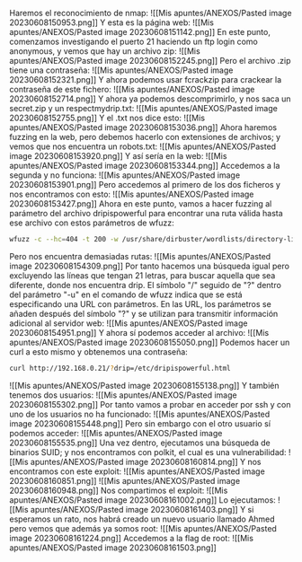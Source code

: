 Haremos el reconocimiento de nmap:
![[Mis apuntes/ANEXOS/Pasted image 20230608150953.png]]
Y esta es la página web:
![[Mis apuntes/ANEXOS/Pasted image 20230608151142.png]]
En este punto, comenzamos investigando el puerto 21 haciendo un ftp login como anonymous, y vemos que hay un archivo zip:
![[Mis apuntes/ANEXOS/Pasted image 20230608152245.png]]
Pero el archivo .zip tiene una contraseña:
![[Mis apuntes/ANEXOS/Pasted image 20230608152321.png]]
Y ahora podemos usar fcrackzip para crackear la contraseña de este fichero:
![[Mis apuntes/ANEXOS/Pasted image 20230608152714.png]]
Y ahora ya podemos descomprimirlo, y nos saca un secret.zip y un respectmydrip.txt:
![[Mis apuntes/ANEXOS/Pasted image 20230608152755.png]]
Y el .txt nos dice esto:
![[Mis apuntes/ANEXOS/Pasted image 20230608153036.png]]
Ahora haremos fuzzing en la web, pero debemos hacerlo con extensiones de archivos; y vemos que nos encuentra un robots.txt:
![[Mis apuntes/ANEXOS/Pasted image 20230608153920.png]]
Y así sería en la web:
![[Mis apuntes/ANEXOS/Pasted image 20230608153344.png]]
Accedemos a la segunda y no funciona:
![[Mis apuntes/ANEXOS/Pasted image 20230608153901.png]]
Pero accedemos al primero de los dos ficheros y nos encontramos con esto:
![[Mis apuntes/ANEXOS/Pasted image 20230608153427.png]]
Ahora en este punto, vamos a hacer fuzzing al parámetro del archivo dripispowerful para encontrar una ruta válida hasta ese archivo con estos parámetros de wfuzz:
```bash
wfuzz -c --hc=404 -t 200 -w /usr/share/dirbuster/wordlists/directory-list-2.3-medium.txt -u 'http://192.168.0.21/?FUZZ=/etc/dripispowerful.html'
```
Pero nos encuentra demasiadas rutas:
![[Mis apuntes/ANEXOS/Pasted image 20230608154309.png]]
Por tanto hacemos una búsqueda igual pero excluyendo las líneas que tengan 21 letras, para buscar aquella que sea diferente, donde nos encuentra drip. El símbolo "/" seguido de "?" dentro del parámetro "-u" en el comando de wfuzz indica que se está especificando una URL con parámetros. En las URL, los parámetros se añaden después del símbolo "?" y se utilizan para transmitir información adicional al servidor web:
![[Mis apuntes/ANEXOS/Pasted image 20230608154951.png]]
Y ahora sí podemos acceder al archivo:
![[Mis apuntes/ANEXOS/Pasted image 20230608155050.png]]
Podemos hacer un curl a esto mismo y obtenemos una contraseña:
```bash
curl http://192.168.0.21/?drip=/etc/dripispowerful.html
```
![[Mis apuntes/ANEXOS/Pasted image 20230608155138.png]]
Y también tenemos dos usuarios:
![[Mis apuntes/ANEXOS/Pasted image 20230608155302.png]]
Por tanto vamos a probar en acceder por ssh y con uno de los usuarios no ha funcionado:
![[Mis apuntes/ANEXOS/Pasted image 20230608155448.png]]
Pero sin embargo con el otro usuario sí podemos acceder:
![[Mis apuntes/ANEXOS/Pasted image 20230608155535.png]]
Una vez dentro, ejecutamos una búsqueda de binarios SUID; y nos encontramos con polkit, el cual es una vulnerabilidad:
![[Mis apuntes/ANEXOS/Pasted image 20230608160814.png]]
Y nos encontramos con este exploit:
![[Mis apuntes/ANEXOS/Pasted image 20230608160851.png]]
![[Mis apuntes/ANEXOS/Pasted image 20230608160948.png]]
Nos compartimos el exploit:
![[Mis apuntes/ANEXOS/Pasted image 20230608161002.png]]
Lo ejecutamos:
![[Mis apuntes/ANEXOS/Pasted image 20230608161403.png]]
Y si esperamos un rato, nos habrá creado un nuevo usuario llamado Ahmed pero vemos que además ya somos root:
![[Mis apuntes/ANEXOS/Pasted image 20230608161224.png]]
Accedemos a la flag de root:
![[Mis apuntes/ANEXOS/Pasted image 20230608161503.png]]
